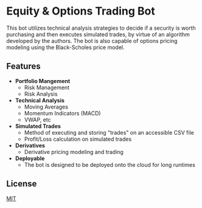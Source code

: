 # Equity & Options Trading Bot

This bot utilizes technical analysis strategies to decide if a security is worth purchasing and then executes simulated trades, by virtue of an algorithm developed by the authors. The bot is also capable of options pricing modeling using the Black-Scholes price model.

## Features

- __Portfolio Mangement__
     * Risk Management
     * Risk Analysis
- __Technical Analysis__
     * Moving Averages
     * Momentum Indicators (MACD)
     * VWAP, etc
- __Simulated Trades__
     * Method of executing and storing "trades" on an accessible CSV file
     * Profit/Loss calculation on simulated trades
- __Derivatives__
     * Derivative pricing modeling and trading
- __Deployable__
     * The bot is designed to be deployed onto the cloud for long runtimes

## License
[MIT](https://choosealicense.com/licenses/mit/)
